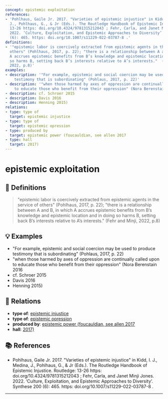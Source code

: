 ```yaml
---
concept: epistemic exploitation
references:
- 'Pohlhaus, Gaile Jr. 2017. "Varieties of epistemic injustice" in Kidd, I. J., Medina,
  J., Pohlhaus, G., & Jr (Eds.). The Routledge Handbook of Epistemic Injustice. Routledge:
  13-26 https: doi.org/10.4324/9781315212043 ; Fehr, Carla, and Janet Minji Jones.
  2022. ‘Culture, Exploitation, and Epistemic Approaches to Diversity’. Synthese 200
  (6): 465. https: doi.org/10.1007/s11229-022-03787-8 .'
definitions:
- '"epistemic labor is coercively extracted from epistemic agents in the service of
  others" (Pohlhaus, 2017, p. 22); "there is a relationship between A and B, in which
  A accrues epistemic benefits from B’s knowledge and epistemic location and in doing
  so harms B, setting back B’s interests relative to A’s interests."  (Fehr and Minji,
  2022, p.8)'
examples:
- description: '"For example, epistemic and social coercion may be used to produce
    testimony that is subordinating" (Pohlaus, 2017, p. 22)'
- description: '"when those harmed by axes of oppression are continually called upon
    to educate those who benefit from their oppression" (Nora Berenstain 2016'
- description: cf. Schroer 2015
- description: Davis 2016
- description: Henning 2015)
relations:
- type: type of
  target: epistemic injustice
- type: type of
  target: epistemic opression
- type: produced by
  target: epistemic power (foucauldian, see allen 2017
- type: hall
  target: 2017)
---
```


# epistemic exploitation

## 📖 Definitions

> "epistemic labor is coercively extracted from epistemic agents in the service of others" (Pohlhaus, 2017, p. 22); "there is a relationship between A and B, in which A accrues epistemic benefits from B’s knowledge and epistemic location and in doing so harms B, setting back B’s interests relative to A’s interests."  (Fehr and Minji, 2022, p.8)

## 💡 Examples

- "For example, epistemic and social coercion may be used to produce testimony that is subordinating" (Pohlaus, 2017, p. 22)
- "when those harmed by axes of oppression are continually called upon to educate those who benefit from their oppression" (Nora Berenstain 2016
- cf. Schroer 2015
- Davis 2016
- Henning 2015)

## 🔗 Relations

- **type of**: [epistemic injustice](./epistemic-injustice.md)
- **type of**: [epistemic opression](./epistemic-opression.md)
- **produced by**: [epistemic power (foucauldian, see allen 2017](./epistemic-power-foucauldian-see-allen-2017.md)
- **hall**: [2017)](./2017.md)

## 📚 References

- Pohlhaus, Gaile Jr. 2017. "Varieties of epistemic injustice" in Kidd, I. J., Medina, J., Pohlhaus, G., & Jr (Eds.). The Routledge Handbook of Epistemic Injustice. Routledge: 13-26 https: doi.org/10.4324/9781315212043 ; Fehr, Carla, and Janet Minji Jones. 2022. ‘Culture, Exploitation, and Epistemic Approaches to Diversity’. Synthese 200 (6): 465. https: doi.org/10.1007/s11229-022-03787-8 .

---

<script src="https://giscus.app/client.js"
                data-repo="natesheehan/conceptcartography"
                data-repo-id="R_kgDOPB5QiQ"
                data-category="General"
                data-category-id="DIC_kwDOPB5Qic4CsAxd"
                data-mapping="pathname"
                data-strict="0"
                data-reactions-enabled="1"
                data-emit-metadata="0"
                data-input-position="bottom"
                data-theme="catppuccin_mocha"
                data-lang="en"
                crossorigin="anonymous"
                async>
        </script>
        